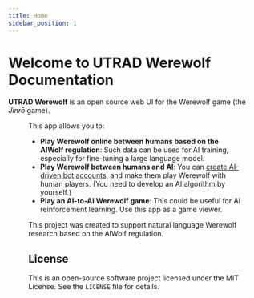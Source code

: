 ```yaml
---
title: Home
sidebar_position: 1
---
```


# Welcome to UTRAD Werewolf Documentation

**UTRAD Werewolf** is an open source web UI for the Werewolf game (the _Jinrō_ game).

<Figure src="screenshot-god" caption="Example Game UI (God Mode View)" />

This app allows you to:

- **Play Werewolf online between humans based on the AIWolf regulation**: Such data can be used for AI training, especially for fine-tuning a large language model.
- **Play Werewolf between humans and AI**: You can [create AI-driven bot accounts](./bot), and make them play Werewolf with human players. (You need to develop an AI algorithm by yourself.)
- **Play an AI-to-AI Werewolf game**: This could be useful for AI reinforcement learning. Use this app as a game viewer.

This project was created to support natural language Werewolf research based on the AIWolf regulation.

## License

This is an open-source software project licensed under the MIT License. See the `LICENSE` file for details.

